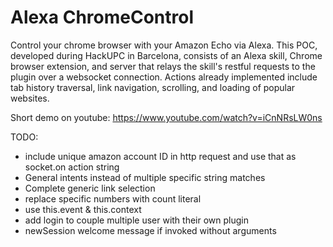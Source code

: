 # Alexa ChromeControl

Control your chrome browser with your Amazon Echo via Alexa. This POC, developed during HackUPC in Barcelona, consists of an Alexa skill, Chrome browser extension, and server that relays the skill's restful requests to the plugin over a websocket connection. Actions already implemented include tab history traversal, link navigation, scrolling, and loading of popular websites.

Short demo on youtube: https://www.youtube.com/watch?v=iCnNRsLW0ns

TODO: 
- include unique amazon account ID in http request and use that as socket.on action string
- General intents instead of multiple specific string matches
- Complete generic link selection
- replace specific numbers with count literal
- use this.event & this.context
- add login to couple multiple user with their own plugin
- newSession welcome message if invoked without arguments